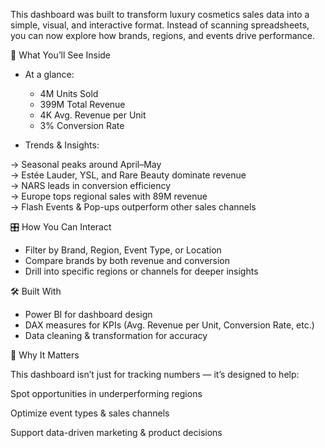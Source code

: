 This dashboard was built to transform luxury cosmetics sales data into a simple, visual, and interactive format. Instead of scanning spreadsheets, you can now explore how brands, regions, and events drive performance.

🌟 What You’ll See Inside

- At a glance:
      
   - 4M Units Sold     
   - 399M Total Revenue           
   - 4K Avg. Revenue per Unit             
   - 3% Conversion Rate                

 - Trends & Insights:      

-> Seasonal peaks around April–May  
-> Estée Lauder, YSL, and Rare Beauty dominate revenue  
-> NARS leads in conversion efficiency    
-> Europe tops regional sales with 89M revenue  
-> Flash Events & Pop-ups outperform other sales channels  

🎛 How You Can Interact  

  - Filter by Brand, Region, Event Type, or Location  
  - Compare brands by both revenue and conversion  
  - Drill into specific regions or channels for deeper insights  

🛠 Built With  

  - Power BI for dashboard design  
  - DAX measures for KPIs (Avg. Revenue per Unit, Conversion Rate, etc.)  
  - Data cleaning & transformation for accuracy  

🚀 Why It Matters

This dashboard isn’t just for tracking numbers — it’s designed to help:

Spot opportunities in underperforming regions

Optimize event types & sales channels

Support data-driven marketing & product decisions

